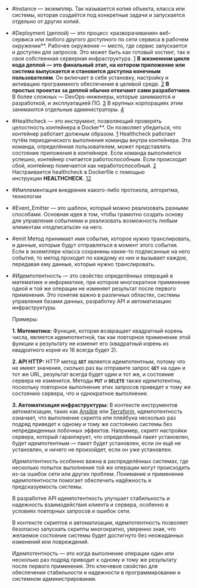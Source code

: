 * #instance — экземпляр. Так называется копия объекта, класса или системы, которая создаётся под конкретные задачи и запускается отдельно от других копий.

* #Deployment (деплой) — это процесс «разворачивания» веб-сервиса или любого другого доступного по сети сервиса в рабочем окружении**. Рабочее окружение — место, где сервис запускается и доступен для запросов. Это может быть как готовый хостинг, так и своя собственная серверная инфраструктура. [1](https://guides.hexlet.io/ru/deploy/)
	**В жизненном цикле кода деплой — это финальный этап, на котором приложение или система выпускается и становится доступна конечным пользователям**. Он включает в себя установку, настройку и активацию программного обеспечения в целевой среде. [2](https://chisellabs.com/glossary/what-is-deployment/)
	**В простых проектах за деплой обычно отвечают сами разработчики**. В более сложных — DevOps-инженеры, которые занимаются и разработкой, и эксплуатацией ПО. [3](https://practicum.yandex.ru/blog/chto-takoe-deploy/) В крупных корпорациях этим занимаются отдельные администраторы. [4](https://gb.ru/blog/deploy/)
	
* #Healthcheck — это инструмент, позволяющий проверять целостность контейнера в Docker**. Он позволяет убедиться, что контейнер работает должным образом. [1](https://habr.com/ru/companies/flant/articles/474012/)	Healthcheck работает путём периодического выполнения команды внутри контейнера. Эта команда, определённая пользователем, может представлять состояние приложения в контейнере. Если команда выполняется успешно, контейнер считается работоспособным. Если происходит сбой, контейнер помечается как неработоспособный. [2](https://lumigo.io/container-monitoring/docker-health-check-a-practical-guide/)	Настраивается healthcheck в Dockerfile с помощью инструкции **HEALTHCHECK**. [1](https://habr.com/ru/companies/flant/articles/474012/)[2](https://lumigo.io/container-monitoring/docker-health-check-a-practical-guide/)
* #Имплементация внедрение какого-либо протокола, алгоритма, технологии

* #Event_Emitter — это шаблон, который можно реализовать разными способами. Основная идея в том, чтобы грамотно создать основу для управления событиями и реализовать возможность любым элементам «подписаться» на него.

* #emit Метод принимает имя события, которое нужно транслировать, и данные, которые будут отправляться в момент этого события. Если в экземпляре класса сохранены какие-то подписанные на него события, то метод проходит по каждому из них и вызывает каждое, передавая ему данные, которые нужно транслировать.

* #Идемпотентность — это свойство определённых операций в математике и информатике, при котором многократное применение одной и той же операции не изменяет результат после первого применения. Это понятие важно в различных областях, системы управления базами данных, разработку API и автоматизацию инфраструктуры.

	Примеры:

	**1. Математика:** Функция, которая возвращает квадратный корень числа, является идемпотентной, так как повторное применение этой функции к результату не изменит его (квадратный корень из квадратного корня из 16 всегда будет 2).

	**2. API HTTP:** HTTP метод **`GET`** является идемпотентным, потому что не имеет значения, сколько раз вы отправите запрос **`GET`** на один и тот же URL, результат всегда будет один и тот же, и состояние сервера не изменится. Методы **`PUT`** и **`DELETE`** также идемпотентны, поскольку повторное выполнение этих запросов приведет к тому же состоянию сервера, что и однократное выполнение.

	**3. Автоматизация инфраструктуры:** В контексте инструментов автоматизации, таких как [Ansible](app://obsidian.md/Ansible) или [Terraform](app://obsidian.md/Terraform), идемпотентность означает, что выполнение скрипта или плейбука несколько раз подряд приведет к одному и тому же состоянию системы без непредвиденных побочных эффектов. Например, скрипт настройки сервера, который гарантирует, что определённый пакет установлен, будет идемпотентным — пакет будет установлен, если он ещё не установлен, и ничего не произойдет, если он уже установлен.

	Идемпотентность особенно важна в распределённых системах, где несколько попыток выполнения той же операции могут происходить из-за ошибок сети или других проблем. Понимание и применение идемпотентности помогает обеспечить надёжность и предсказуемость системы.

	В разработке API идемпотентность улучшает стабильность и надежность взаимодействия клиента и сервера, особенно в условиях повторных запросов и ошибок сети.

	В контексте скриптов и автоматизации, идемпотентность позволяет безопасно запускать скрипты многократно, уверенно зная, что желаемое состояние системы будет достигнуто без неожиданных изменений или повреждений.

	Идемпотентность — это когда выполнение операции один или несколько раз подряд приводит к одному и тому же результату после первого применения. Это ключевое свойство для обеспечения стабильности и надежности в программировании и системном администрировании.
